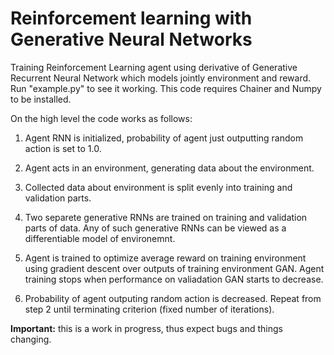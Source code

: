 # Reinforcement learning with Generative Neural Networks

Training Reinforcement Learning agent using derivative of Generative Recurrent Neural Network which models jointly environment and reward. Run "example.py" to see it working. This code requires Chainer and Numpy to be installed.

On the high level the code works as follows:

1. Agent RNN is initialized, probability of agent just outputting random action is set to 1.0.

2. Agent acts in an environment, generating data about the environment. 

3. Collected data about environment is split evenly into training and validation parts.

4. Two separete generative RNNs are trained on training and validation parts of data. Any of such generative RNNs can be viewed as a differentiable model of environemnt.

5. Agent is trained to optimize average reward on training environment using gradient descent over outputs of training environment GAN. Agent training stops when performance on valiadation GAN starts to decrease.

6. Probability of agent outputing random action is decreased. Repeat from step 2 until terminating criterion (fixed number of iterations).

**Important:** this is a work in progress, thus expect bugs and things changing.
